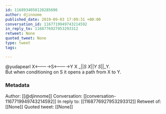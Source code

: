 ```yaml
---
id: 1168934058128285696
author: djinnome
published_date: 2019-09-03 17:09:31 +00:00
conversation_id: 1167719949743214592
in_reply_to: 1168776927953293312
retweet: None
quoted_tweet: None
type: tweet
tags:

---
```


@yudapearl X&lt;----&gt;S&lt;----&gt;Y
X _||_S
 X_||_Y 
S_||_Y.  
But when conditioning on S  it opens a path from X to Y.

### Metadata

Author: [[@djinnome]]
Conversation: [[conversation-1167719949743214592]]
In reply to: [[1168776927953293312]]
Retweet of: [[None]]
Quoted tweet: [[None]]
